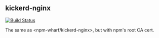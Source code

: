 ## kickerd-nginx
[![Build Status][travis-image]][travis-url]

The same as <npm-wharf/kickerd-nginx>, but with npm's root CA cert.

[travis-url]: https://travis-ci.org/arobson/alpine-nginx
[travis-image]: https://travis-ci.org/arobson/alpine-nginx.svg?branch=master
